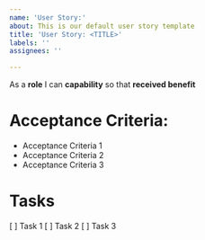 ```yaml
---
name: 'User Story:'
about: This is our default user story template
title: 'User Story: <TITLE>'
labels: ''
assignees: ''

---
```


As a **role** I can **capability** so that **received benefit**

# Acceptance Criteria:

- Acceptance Criteria 1
- Acceptance Criteria 2
- Acceptance Criteria 3

# Tasks
[ ] Task 1
[ ] Task 2
[ ] Task 3
